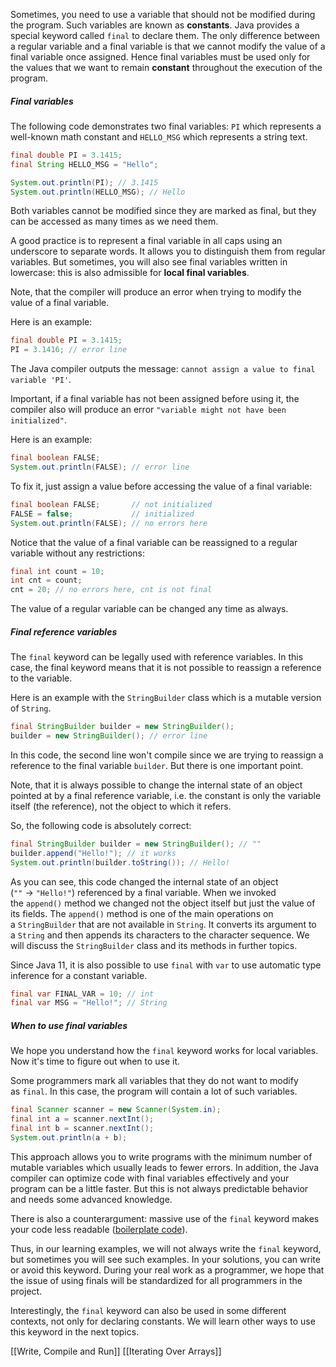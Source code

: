 Sometimes, you need to use a variable that should not be modified during the program. Such variables are known as **constants**. Java provides a special keyword called `final` to declare them. The only difference between a regular variable and a final variable is that we cannot modify the value of a final variable once assigned. Hence final variables must be used only for the values that we want to remain **constant** throughout the execution of the program.

##### Final variables

The following code demonstrates two final variables: `PI` which represents a well-known math constant and `HELLO_MSG` which represents a string text.

```java
final double PI = 3.1415;
final String HELLO_MSG = "Hello";

System.out.println(PI); // 3.1415
System.out.println(HELLO_MSG); // Hello
```

Both variables cannot be modified since they are marked as final, but they can be accessed as many times as we need them.

A good practice is to represent a final variable in all caps using an underscore to separate words. It allows you to distinguish them from regular variables. But sometimes, you will also see final variables written in lowercase: this is also admissible for **local final variables**.

Note, that the compiler will produce an error when trying to modify the value of a final variable.

Here is an example:

```java
final double PI = 3.1415;
PI = 3.1416; // error line
```

The Java compiler outputs the message: `cannot assign a value to final variable 'PI'`.

Important, if a final variable has not been assigned before using it, the compiler also will produce an error `"variable might not have been initialized"`.

Here is an example:

```java
final boolean FALSE;
System.out.println(FALSE); // error line
```

To fix it, just assign a value before accessing the value of a final variable:

```java
final boolean FALSE;       // not initialized
FALSE = false;             // initialized
System.out.println(FALSE); // no errors here
```

Notice that the value of a final variable can be reassigned to a regular variable without any restrictions:

```java
final int count = 10;
int cnt = count;
cnt = 20; // no errors here, cnt is not final
```

The value of a regular variable can be changed any time as always.

##### Final reference variables

The `final` keyword can be legally used with reference variables. In this case, the final keyword means that it is not possible to reassign a reference to the variable.

Here is an example with the `StringBuilder` class which is a mutable version of `String`.

```java
final StringBuilder builder = new StringBuilder();
builder = new StringBuilder(); // error line
```

In this code, the second line won't compile since we are trying to reassign a reference to the final variable `builder`. But there is one important point.

Note, that it is always possible to change the internal state of an object pointed at by a final reference variable, i.e. the constant is only the variable itself (the reference), not the object to which it refers.

So, the following code is absolutely correct:

```java
final StringBuilder builder = new StringBuilder(); // ""
builder.append("Hello!"); // it works
System.out.println(builder.toString()); // Hello!
```

As you can see, this code changed the internal state of an object (`""` → `"Hello!"`) referenced by a final variable. When we invoked the `append()` method we changed not the object itself but just the value of its fields. The `append()` method is one of the main operations on a `StringBuilder` that are not available in `String`. It converts its argument to a `String` and then appends its characters to the character sequence. We will discuss the `StringBuilder` class and its methods in further topics.

Since Java 11, it is also possible to use `final` with `var` to use automatic type inference for a constant variable.

```java
final var FINAL_VAR = 10; // int
final var MSG = "Hello!"; // String
```

##### When to use final variables

We hope you understand how the `final` keyword works for local variables. Now it's time to figure out when to use it.

Some programmers mark all variables that they do not want to modify as `final`. In this case, the program will contain a lot of such variables.

```java
final Scanner scanner = new Scanner(System.in);
final int a = scanner.nextInt();
final int b = scanner.nextInt();
System.out.println(a + b);
```

This approach allows you to write programs with the minimum number of mutable variables which usually leads to fewer errors. In addition, the Java compiler can optimize code with final variables effectively and your program can be a little faster. But this is not always predictable behavior and needs some advanced knowledge.

There is also a counterargument: massive use of the `final` keyword makes your code less readable ([boilerplate code](https://en.wikipedia.org/wiki/Boilerplate_code)).

Thus, in our learning examples, we will not always write the `final` keyword, but sometimes you will see such examples. In your solutions, you can write or avoid this keyword. During your real work as a programmer, we hope that the issue of using finals will be standardized for all programmers in the project.

Interestingly, the `final` keyword can also be used in some different contexts, not only for declaring constants. We will learn other ways to use this keyword in the next topics.

[[Write, Compile and Run]]
[[Iterating Over Arrays]]
